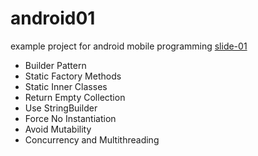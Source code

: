 # android01
example project for android mobile programming [slide-01](./slide/android-01.pdf)

- Builder Pattern
- Static Factory Methods
- Static Inner Classes
- Return Empty Collection
- Use StringBuilder
- Force No Instantiation
- Avoid Mutability
- Concurrency and Multithreading
